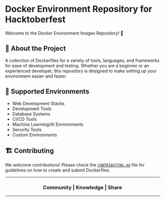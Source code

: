 # Docker Environment Repository for Hacktoberfest

Welcome to the Docker Environment Images Repository! 🎉

## 🚀 About the Project

A collection of Dockerfiles for a variety of tools, languages, and frameworks for ease of development and testing. Whether you are a beginner or an experienced developer, this repository is designed to make setting up your environment easier and faster.

## 🌱 Supported Environments

- Web Development Stacks
- Development Tools
- Database Systems
- CI/CD Tools
- Machine Learning/AI Environments
- Security Tools
- Custom Environments

## 🏗️ Contributing

We welcome contributions! Please check the [`CONTRIBUTING.md`](/Docker-Environment-Repository//CONTRIBUTING.md) file for guidelines on how to create and submit Dockerfiles.

---

<div align="center"><h3>Community | Knowledge | Share</h3></div>

---
